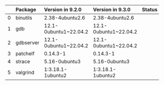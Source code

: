 <!-- markdown-link-check-disable -->

|    | Package   | Version in 9.2.0      | Version in 9.3.0      | Status   |
|---:|:----------|:----------------------|:----------------------|:---------|
|  0 | binutils  | 2.38-4ubuntu2.6       | 2.38-4ubuntu2.6       |          |
|  1 | gdb       | 12.1-0ubuntu1~22.04.2 | 12.1-0ubuntu1~22.04.2 |          |
|  2 | gdbserver | 12.1-0ubuntu1~22.04.2 | 12.1-0ubuntu1~22.04.2 |          |
|  3 | patchelf  | 0.14.3-1              | 0.14.3-1              |          |
|  4 | strace    | 5.16-0ubuntu3         | 5.16-0ubuntu3         |          |
|  5 | valgrind  | 1:3.18.1-1ubuntu2     | 1:3.18.1-1ubuntu2     |          |